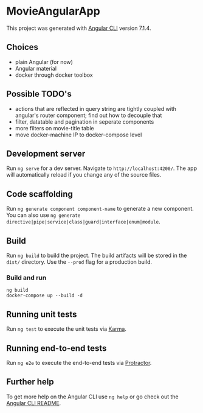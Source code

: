 # MovieAngularApp

This project was generated with [Angular CLI](https://github.com/angular/angular-cli) version 7.1.4.

## Choices

- plain Angular (for now)
- Angular material
- docker through docker toolbox

## Possible TODO's

- actions that are reflected in query string are tightly coupled with angular's router component; find out how to decouple that
- filter, datatable and pagination in seperate components
- more filters on movie-title table
- move docker-machine IP to docker-compose level

## Development server

Run `ng serve` for a dev server. Navigate to `http://localhost:4200/`. The app will automatically reload if you change any of the source files.

## Code scaffolding

Run `ng generate component component-name` to generate a new component. You can also use `ng generate directive|pipe|service|class|guard|interface|enum|module`.

## Build

Run `ng build` to build the project. The build artifacts will be stored in the `dist/` directory. Use the `--prod` flag for a production build.

### Build and run
```
ng build
docker-compose up --build -d
```

## Running unit tests

Run `ng test` to execute the unit tests via [Karma](https://karma-runner.github.io).

## Running end-to-end tests

Run `ng e2e` to execute the end-to-end tests via [Protractor](http://www.protractortest.org/).

## Further help

To get more help on the Angular CLI use `ng help` or go check out the [Angular CLI README](https://github.com/angular/angular-cli/blob/master/README.md).
